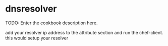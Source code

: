 # dnsresolver

TODO: Enter the cookbook description here.


add your resolver ip address to the attribute section and run the chef-client. this would setup your resolver
